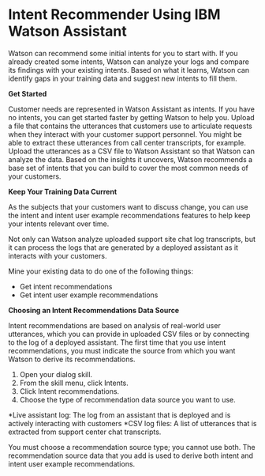# Intent Recommender Using IBM Watson Assistant

Watson can recommend some initial intents for you to start with. If you already created some intents, Watson can analyze your logs and compare its findings with your existing intents. Based on what it learns, Watson can identify gaps in your training data and suggest new intents to fill them.

**Get Started**

Customer needs are represented in Watson Assistant as intents. If you have no intents, you can get started faster by getting Watson to help you. Upload a file that contains the utterances that customers use to articulate requests when they interact with your customer support personnel. You might be able to extract these utterances from call center transcripts, for example. Upload the utterances as a CSV file to Watson Assistant so that Watson can analyze the data. Based on the insights it uncovers, Watson recommends a base set of intents that you can build to cover the most common needs of your customers.

**Keep Your Training Data Current**

As the subjects that your customers want to discuss change, you can use the intent and intent user example recommendations features to help keep your intents relevant over time.

Not only can Watson analyze uploaded support site chat log transcripts, but it can process the logs that are generated by a deployed assistant as it interacts with your customers.

Mine your existing data to do one of the following things:

* Get intent recommendations
* Get intent user example recommendations


**Choosing an Intent Recommendations Data Source**

Intent recommendations are based on analysis of real-world user utterances, which you can provide in uploaded CSV files or by connecting to the log of a deployed assistant. The first time that you use intent recommendations, you must indicate the source from which you want Watson to derive its recommendations.

1. Open your dialog skill.
2. From the skill menu, click Intents.
3. Click Intent recommendations.
4. Choose the type of recommendation data source you want to use.

  *Live assistant log: The log from an assistant that is deployed and is actively interacting with customers
  *CSV log files: A list of utterances that is extracted from support center chat transcripts.
  
You must choose a recommendation source type; you cannot use both. The recommendation source data that you add is used to derive both intent and intent user example recommendations.
